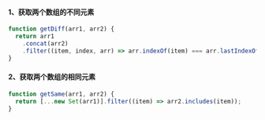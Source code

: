 #### 1、获取两个数组的不同元素

```jsx
function getDiff(arr1, arr2) {
  return arr1
    .concat(arr2)
    .filter((item, index, arr) => arr.indexOf(item) === arr.lastIndexOf(item));
}
```

#### 2、获取两个数组的相同元素

```jsx
function getSame(arr1, arr2) {
  return [...new Set(arr1)].filter((item) => arr2.includes(item));
}
```
